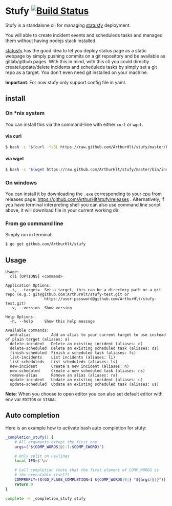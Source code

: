 # Stufy [![Build Status](https://travis-ci.com/ArthurHlt/stufy.svg?branch=master)](https://travis-ci.com/ArthurHlt/stufy)

Stufy is a standalone cli for managing [statusfy](https://statusfy.co) deployment.

You will able to create incident events and scheduleds tasks and managed them without having nodejs stack installed.

[statusfy](https://statusfy.co) has the good idea to let you deploy status page as a static webpage by simply pushing 
commits on a git repository and be available as gitlab/github pages. With this in mind, with this cli you could directly 
create/update/delete incidents and scheduleds tasks by simply set a git repo as a target. You don't even need git installed 
on your machine.

**Important**: For now stufy only support config file in yaml.

## install

### On *nix system

You can install this via the command-line with either `curl` or `wget`.

#### via curl

```bash
$ bash -c "$(curl -fsSL https://raw.github.com/ArthurHlt/stufy/master/bin/install.sh)"
```

#### via wget

```bash
$ bash -c "$(wget https://raw.github.com/ArthurHlt/stufy/master/bin/install.sh -O -)"
```

### On windows

You can install it by downloading the `.exe` corresponding to your cpu from releases page: https://github.com/ArthurHlt/stufy/releases .
Alternatively, if you have terminal interpreting shell you can also use command line script above, it will download file in your current working dir.

### From go command line

Simply run in terminal:

```bash
$ go get github.com/ArthurHlt/stufy
```

## Usage 

```
Usage:
  cli [OPTIONS] <command>

Application Options:
  -t, --target=  Set a target, this can be a directory path or a git repo (e.g.: git@github.com:ArthurHlt/stufy-test.git or
                 https://user:password@github.com/ArthurHlt/stufy-test.git)
  -v, --version  Show version

Help Options:
  -h, --help     Show this help message

Available commands:
  add-alias         Add an alias to your current target to use instead of plain target (aliases: a)
  delete-incident   Delete an existing incident (aliases: d)
  delete-scheduled  Delete an existing scheduled task (aliases: ds)
  finish-scheduled  Finish a scheduled task (aliases: fs)
  list-incidents    List incidents (aliases: li)
  list-scheduleds   List scheduleds (aliases: ls)
  new-incident      Create a new incident (aliases: n)
  new-scheduled     Create a new scheduled task (aliases: ns)
  remove-alias      Remove an alias (aliases: ra)
  update-incident   Update an existing incident (aliases: u)
  update-scheduled  Update an existing scheduled task (aliases: us)
```

**Note**: When you choose to open editor you can also set default editor with env var `EDITOR` or `VISUAL`

## Auto completion

Here is an example how to activate bash auto completion for stufy:

```bash
_completion_stufy() {
    # All arguments except the first one
    args=("${COMP_WORDS[@]:1:$COMP_CWORD}")

    # Only split on newlines
    local IFS=$'\n'

    # Call completion (note that the first element of COMP_WORDS is
    # the executable itself)
    COMPREPLY=($(GO_FLAGS_COMPLETION=1 ${COMP_WORDS[0]} "${args[@]}"))
    return 0
}

complete -F _completion_stufy stufy
```